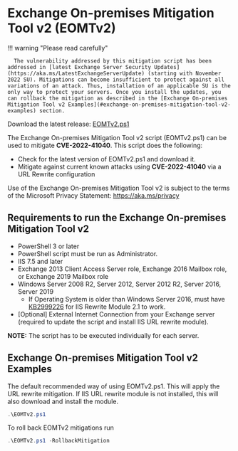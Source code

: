 # Exchange On-premises Mitigation Tool v2 (EOMTv2)

!!! warning "Please read carefully"

      The vulnerability addressed by this mitigation script has been addressed in [latest Exchange Server Security Updates](https://aka.ms/LatestExchangeServerUpdate) (starting with November 2022 SU). Mitigations can become insufficient to protect against all variations of an attack. Thus, installation of an applicable SU is the only way to protect your servers. Once you install the updates, you can rollback the mitigation as described in the [Exchange On-premises Mitigation Tool v2 Examples](#exchange-on-premises-mitigation-tool-v2-examples) section.

Download the latest release: [EOMTv2.ps1](https://github.com/microsoft/CSS-Exchange/releases/latest/download/EOMTv2.ps1)

The Exchange On-premises Mitigation Tool v2 script (EOMTv2.ps1) can be used to mitigate **CVE-2022-41040**. This script does the following:

- Check for the latest version of EOMTv2.ps1 and download it.
- Mitigate against current known attacks using **CVE-2022-41040** via a URL Rewrite configuration

Use of the Exchange On-premises Mitigation Tool v2 is subject to the terms of the Microsoft Privacy Statement: https://aka.ms/privacy

## Requirements to run the Exchange On-premises Mitigation Tool v2

- PowerShell 3 or later
- PowerShell script must be run as Administrator.
- IIS 7.5 and later
- Exchange 2013 Client Access Server role, Exchange 2016 Mailbox role, or Exchange 2019 Mailbox role
- Windows Server 2008 R2, Server 2012, Server 2012 R2, Server 2016, Server 2019
   - If Operating System is older than Windows Server 2016, must have [KB2999226](https://support.microsoft.com/en-us/topic/update-for-universal-c-runtime-in-windows-c0514201-7fe6-95a3-b0a5-287930f3560c) for IIS Rewrite Module 2.1 to work.
- [Optional] External Internet Connection from your Exchange server (required to update the script and install IIS URL rewrite module).

**NOTE:** The script has to be executed individually for each server.

## Exchange On-premises Mitigation Tool v2 Examples

The default recommended way of using EOMTv2.ps1. This will apply the URL rewrite mitigation. If IIS URL rewrite module is not installed, this will also download and install the module.

```powershell
.\EOMTv2.ps1
```

To roll back EOMTv2 mitigations run

```powershell
.\EOMTv2.ps1 -RollbackMitigation
```
